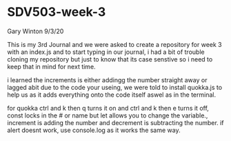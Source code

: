 # SDV503-week-3
Gary Winton
9/3/20

This is my 3rd Journal and we were asked to create a repository for week 3 with an index.js and to start typing in our journal, i had a bit of trouble cloning my repository but just to know that its case senstive so i need to keep that in mind for next time.

i learned the increments is either addingg the number straight away or lagged abit due to the code your useing, we were told to install quokka.js to help us as it adds everything onto the code itself aswel as in the terminal.

for quokka ctrl and k then q turns it on and ctrl and k then e turns it off, const locks in the # or name but let allows you to change the variable., increment is adding the number and decrement is subtracting the number. if alert doesnt work, use console.log as it works the same way.



